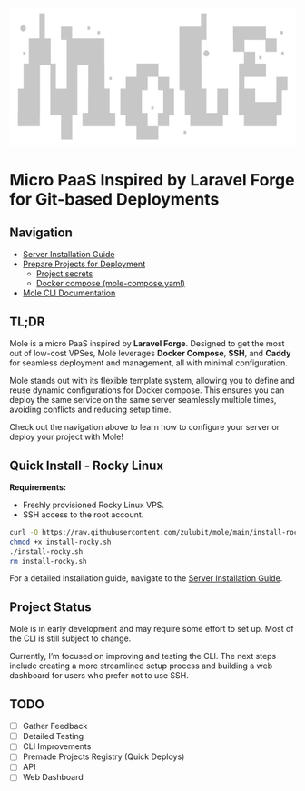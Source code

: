 ![Mole Logo](mole.svg)

# Micro PaaS Inspired by Laravel Forge for Git-based Deployments

## Navigation

- [Server Installation Guide](/docs/install.md)
- [Prepare Projects for Deployment](/docs/deployments.md)
    - [Project secrets](/docs/secrets.md)
    - [Docker compose (mole-compose.yaml)](/docs/compose.md)
- [Mole CLI Documentation](/docs/cli/mole.md)

## TL;DR

Mole is a micro PaaS inspired by **Laravel Forge**. Designed to get the most out of low-cost VPSes, Mole leverages **Docker Compose**, **SSH**, and **Caddy** for seamless deployment and management, all with minimal configuration.

Mole stands out with its flexible template system, allowing you to define and reuse dynamic configurations for Docker compose. This ensures you can deploy the same service on the same server seamlessly multiple times, avoiding conflicts and reducing setup time.

Check out the navigation above to learn how to configure your server or deploy your project with Mole!

## Quick Install - Rocky Linux

**Requirements:**

- Freshly provisioned Rocky Linux VPS.
- SSH access to the root account.

```bash
curl -O https://raw.githubusercontent.com/zulubit/mole/main/install-rocky.sh
chmod +x install-rocky.sh
./install-rocky.sh
rm install-rocky.sh
```

For a detailed installation guide, navigate to the [Server Installation Guide](/docs/install.md).

## Project Status

Mole is in early development and may require some effort to set up. Most of the CLI is still subject to change.

Currently, I’m focused on improving and testing the CLI. The next steps include creating a more streamlined setup process and building a web dashboard for users who prefer not to use SSH.

## TODO

- [ ] Gather Feedback
- [ ] Detailed Testing
- [ ] CLI Improvements
- [ ] Premade Projects Registry (Quick Deploys)
- [ ] API
- [ ] Web Dashboard
